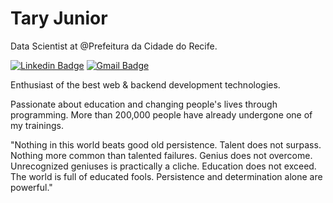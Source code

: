 # Tary Junior 

Data Scientist at @Prefeitura da Cidade do Recife.

[![Linkedin Badge](https://img.shields.io/badge/-Tary%20Junior-005b96?style=flat-square&logo=Linkedin&logoColor=white&link=https://www.linkedin.com/in/tary-nascimento-r-junior/)](https://www.linkedin.com/in/tary-nascimento-r-junior/) 
[![Gmail Badge](https://img.shields.io/badge/-tary.junior47@gmail.com-005b96?style=flat-square&logo=Gmail&logoColor=white&link=mailto:diego.schell.f@gmail.com)](mailto:tn-junior@hotmail.com)

Enthusiast of the best web & backend development technologies.

Passionate about education and changing people's lives through programming. More than 200,000 people have already undergone one of my trainings.

"Nothing in this world beats good old persistence. Talent does not surpass. Nothing more common than talented failures. Genius does not overcome. Unrecognized geniuses is practically a cliche. Education does not exceed. The world is full of educated fools. Persistence and determination alone are powerful."
